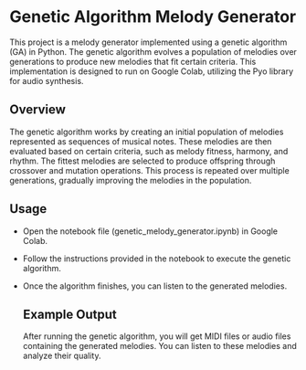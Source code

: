 # Genetic Algorithm Melody Generator 

This project is a melody generator implemented using a genetic algorithm (GA) in Python. The genetic algorithm evolves a population of melodies over generations to produce new melodies that fit certain criteria. This implementation is designed to run on Google Colab, utilizing the Pyo library for audio synthesis.

## Overview

The genetic algorithm works by creating an initial population of melodies represented as sequences of musical notes. These melodies are then evaluated based on certain criteria, such as melody fitness, harmony, and rhythm. The fittest melodies are selected to produce offspring through crossover and mutation operations. This process is repeated over multiple generations, gradually improving the melodies in the population.


## Usage

- Open the notebook file (genetic_melody_generator.ipynb) in Google Colab.
- Follow the instructions provided in the notebook to execute the genetic algorithm.
- Once the algorithm finishes, you can listen to the generated melodies.

  ## Example Output

  After running the genetic algorithm, you will get MIDI files or audio files containing the generated melodies. You can listen to these melodies and analyze their quality.
